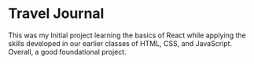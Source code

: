 # Travel Journal

This was my Initial project learning the basics of React while applying the skills developed in our earlier classes of HTML, CSS, and JavaScript. Overall, a good foundational project.

